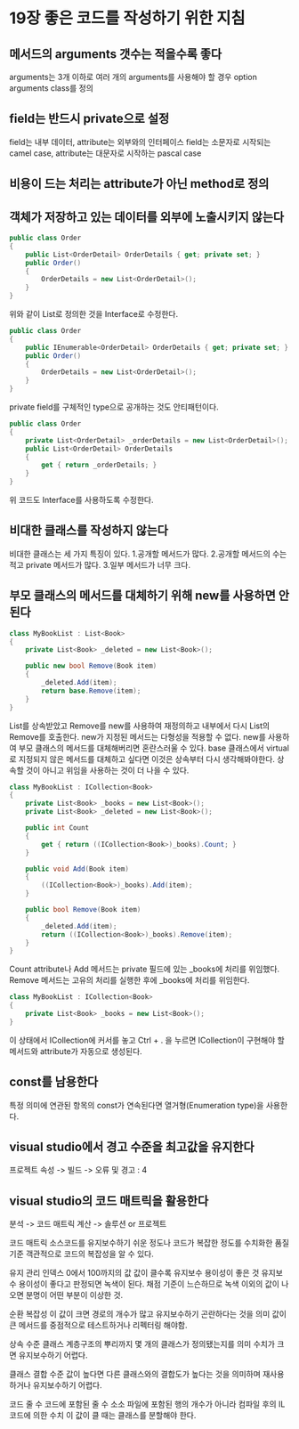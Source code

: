 # 19장 좋은 코드를 작성하기 위한 지침

## 메서드의 arguments 갯수는 적을수록 좋다

arguments는 3개 이하로
여러 개의 arguments를 사용해야 할 경우 option arguments class를 정의

## field는 반드시 private으로 설정

field는 내부 데이터, attribute는 외부와의 인터페이스
field는 소문자로 시작되는 camel case, attribute는 대문자로 시작하는 pascal case

## 비용이 드는 처리는 attribute가 아닌 method로 정의

## 객체가 저장하고 있는 데이터를 외부에 노출시키지 않는다

```cs
public class Order
{
    public List<OrderDetail> OrderDetails { get; private set; }
    public Order()
    {
        OrderDetails = new List<OrderDetail>();
    }
}
```

위와 같이 List로 정의한 것을 Interface로 수정한다.

```cs
public class Order
{
    public IEnumerable<OrderDetail> OrderDetails { get; private set; }
    public Order()
    {
        OrderDetails = new List<OrderDetail>();
    }
}
```

private field를 구체적인 type으로 공개하는 것도 안티패턴이다.

```cs
public class Order
{
    private List<OrderDetail> _orderDetails = new List<OrderDetail>();
    public List<OrderDetail> OrderDetails
    {
        get { return _orderDetails; }
    }
}
```

위 코드도 Interface를 사용하도록 수정한다.

## 비대한 클래스를 작성하지 않는다

비대한 클래스는 세 가지 특징이 있다.
1.공개할 메서드가 많다.
2.공개할 메서드의 수는 적고 private 메서드가 많다.
3.일부 메서드가 너무 크다.

## 부모 클래스의 메서드를 대체하기 위해 new를 사용하면 안된다

```cs
class MyBookList : List<Book>
{
    private List<Book> _deleted = new List<Book>();

    public new bool Remove(Book item)
    {
        _deleted.Add(item);
        return base.Remove(item);
    }
}
```

List를 상속받았고 Remove를 new를 사용하여 재정의하고 내부에서 다시 List의 Remove를 호출한다.
new가 지정된 메서드는 다형성을 적용할 수 없다. new를 사용하여 부모 클래스의 메서드를 대체해버리면 혼란스러울 수 있다.
base 클래스에서 virtual로 지정되지 않은 메서드를 대체하고 싶다면 이것은 상속부터 다시 생각해봐야한다.
상속할 것이 아니고 위임을 사용하는 것이 더 나을 수 있다.

```cs
class MyBookList : ICollection<Book>
{
    private List<Book> _books = new List<Book>();
    private List<Book> _deleted = new List<Book>();

    public int Count
    {
        get { return ((ICollection<Book>)_books).Count; }
    }

    public void Add(Book item)
    {
        ((ICollection<Book>)_books).Add(item);
    }

    public bool Remove(Book item)
    {
        _deleted.Add(item);
        return ((ICollection<Book>)_books).Remove(item);
    }
}
```

Count attribute나 Add 메서드는 private 필드에 있는 _books에 처리를 위임했다.
Remove 메서드는 고유의 처리를 실행한 후에 _books에 처리를 위임한다.

```cs
class MyBookList : ICollection<Book>
{
    private List<Book> _books = new List<Book>();
}
```

이 상태에서 ICollection에 커서를 놓고 Ctrl + . 을 누르면 ICollection<Book>이 구현해야 할 메서드와 attribute가 자동으로 생성된다.

## const를 남용한다

특정 의미에 연관된 항목의 const가 연속된다면 열거형(Enumeration type)을 사용한다.

## visual studio에서 경고 수준을 최고값을 유지한다

프로젝트 속성 -> 빌드 -> 오류 및 경고 : 4

## visual studio의 코드 매트릭을 활용한다

분석 -> 코드 매트릭 계산 -> 솔루션 or 프로젝트

코드 매트릭
소스코드를 유지보수하기 쉬운 정도나 코드가 복잡한 정도를 수치화한 품질 기준
객관적으로 코드의 복잡성을 알 수 있다.

유지 관리 인덱스
0에서 100까지의 값
값이 클수록 유지보수 용이성이 좋은 것
유지보수 용이성이 좋다고 판정되면 녹색이 된다.
채점 기준이 느슨하므로 녹색 이외의 값이 나오면 분명이 어떤 부분이 이상한 것.

순환 복잡성
이 값이 크면 경로의 개수가 많고 유지보수하기 곤란하다는 것을 의미
값이 큰 메서드를 중점적으로 테스트하거나 리펙터링 해야함.

상속 수준
클래스 계층구조의 뿌리까지 몇 개의 클래스가 정의됐는지를 의미
수치가 크면 유지보수하기 어렵다.

클래스 결합 수준
값이 높다면 다른 클래스와의 결합도가 높다는 것을 의미하며 재사용하거나 유지보수하기 어렵다.

코드 줄 수
코드에 포함된 줄 수
소소 파일에 포함된 행의 개수가 아니라 컴파일 후의 IL코드에 의한 수치
이 값이 클 때는 클래스를 분할해야 한다.

